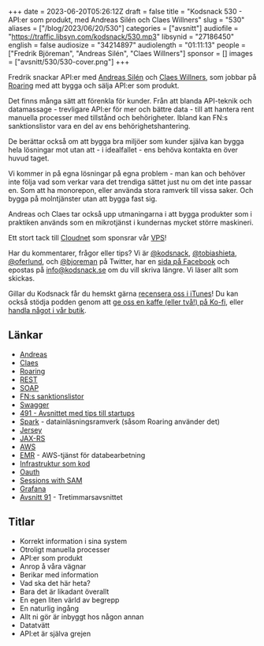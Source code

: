 +++
date = 2023-06-20T05:26:12Z
draft = false
title = "Kodsnack 530 - API:er som produkt, med Andreas Silén och Claes Willners"
slug = "530"
aliases = ["/blog/2023/06/20/530"]
categories = ["avsnitt"]
audiofile = "https://traffic.libsyn.com/kodsnack/530.mp3"
libsynid = "27186450"
english = false
audiosize = "34214897"
audiolength = "01:11:13"
people = ["Fredrik Björeman", "Andreas Silén", "Claes Willners"]
sponsor = []
images = ["avsnitt/530/530-cover.png"]
+++

Fredrik snackar API:er med [Andreas Silén](https://www.linkedin.com/in/andreas-sil%C3%A9n/?originalSubdomain=se) och [Claes Willners](https://www.linkedin.com/in/claes-willners-9880507/?originalSubdomain=se), som jobbar på [Roaring](https://www.roaring.io/sv/omoss/) med att bygga och sälja API:er som produkt.

Det finns många sätt att förenkla för kunder. Från att blanda API-teknik och datamassage - trevligare API:er för mer och bättre data - till att hantera rent manuella processer med tillstånd och behörigheter. Ibland kan FN:s sanktionslistor vara en del av ens behörighetshantering.

De berättar också om att bygga bra miljöer som kunder själva kan bygga hela lösningar mot utan att - i idealfallet - ens behöva kontakta en över huvud taget. 

Vi kommer in på egna lösningar på egna problem - man kan och behöver inte följa vad som verkar vara det trendiga sättet just nu om det inte passar en. Som att ha monorepon, eller använda stora ramverk till vissa saker. Och bygga på molntjänster utan att bygga fast sig.

Andreas och Claes tar också upp utmaningarna i att bygga produkter som i praktiken används som en mikrotjänst i kundernas mycket större maskineri.

Ett stort tack till [Cloudnet](https://www.cloudnet.se) som sponsrar vår [VPS](https://en.wikipedia.org/wiki/Virtual_private_server)!

Har du kommentarer, frågor eller tips? Vi är [@kodsnack](https://www.twitter.com/kodsnack), [@tobiashieta](https://www.twitter.com/tobiashieta), [@oferlund](https://www.twitter.com/oferlund), och [@bjoreman](https://www.twitter.com/bjoreman) på Twitter, har en [sida på Facebook](https://www.facebook.com/kodsnack) och epostas på [info@kodsnack.se](mailto:info@kodsnack.se) om du vill skriva längre. Vi läser allt som skickas.

Gillar du Kodsnack får du hemskt gärna [recensera oss i iTunes](https://itunes.apple.com/se/podcast/kodsnack/id561631498?l=en)! Du kan också stödja podden genom att <a href="https://ko-fi.com/kodsnack" rel="payment">ge oss en kaffe (eller två!) på Ko-fi</a>, eller [handla något i vår butik](https://shop.spreadshirt.se/kodsnack/).

## Länkar ##
* [Andreas](https://www.linkedin.com/in/andreas-sil%C3%A9n/?originalSubdomain=se)
* [Claes](https://www.linkedin.com/in/claes-willners-9880507/?originalSubdomain=se)
* [Roaring](https://www.roaring.io/sv/omoss/)
* [REST](https://en.wikipedia.org/wiki/Representational_state_transfer)
* [SOAP](https://en.wikipedia.org/wiki/SOAP)
* [FN:s sanktionslistor](https://sanctionscanner.com/knowledge-base/un-sanctions-list-50)
* [Swagger](https://swagger.io/)
* [491 - Avsnittet med tips till startups](https://kodsnack.se/491/)
* [Spark](https://spark.apache.org/) - datainläsningsramverk (såsom Roaring använder det)
* [Jersey](https://en.wikipedia.org/wiki/Eclipse_Jersey)
* [JAX-RS](https://en.wikipedia.org/wiki/Jakarta_RESTful_Web_Services)
* [AWS](https://en.wikipedia.org/wiki/Amazon_Web_Services)
* [EMR](https://aws.amazon.com/emr/) - AWS-tjänst för databearbetning
* [Infrastruktur som kod](https://en.wikipedia.org/wiki/Infrastructure_as_code)
* [Oauth](https://en.wikipedia.org/wiki/OAuth)
* [Sessions with SAM](https://www.youtube.com/playlist?list=PLJo-rJlep0ED198FJnTzhIB5Aut_1vDAd)
* [Grafana](https://en.wikipedia.org/wiki/Grafana)
* [Avsnitt 91](https://kodsnack.se/91/) - Tretimmarsavsnittet

## Titlar ##
* Korrekt information i sina system
* Otroligt manuella processer
* API:er som produkt
* Anrop å våra vägnar
* Berikar med information
* Vad ska det här heta?
* Bara det är likadant överallt
* En egen liten värld av begrepp
* En naturlig ingång
* Allt ni gör är inbyggt hos någon annan
* Datatvätt
* API:et är själva grejen